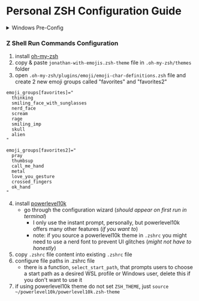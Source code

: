 # Personal ZSH Configuration Guide

<details>
  <summary>Windows Pre-Config</summary>
  
  1. install WSL (for running linux distros on windows)
    - `wsl --install`
  2. enable "Windows Subsystem for Linux" in Windows Features
  3. install Ubuntu 24.04 LTS from Microsoft store
  4. open Ubuntu terminal and update packages
      - `sudo apt update && sudo apt upgrade`
  5. install zsh shell
      - `sudo apt-get install zsh`
  6. make zsh default shell
      - `chsh -s /usr/bin/zsh`
</details>

### Z Shell Run Commands Configuration
1. install [oh-my-zsh](https://github.com/ohmyzsh/ohmyzsh)
2. copy & paste `jonathan-with-emojis.zsh-theme` file in `.oh-my-zsh/themes` folder
3. open `.oh-my-zsh/plugins/emoji/emoji-char-definitions.zsh` file and create 2 new emoji groups called "favorites" and "favorites2"
```
emoji_groups[favorites]="
  thinking
  smiling_face_with_sunglasses
  nerd_face
  scream
  rage
  smiling_imp
  skull
  alien
"

emoji_groups[favorites2]="
  pray
  thumbsup
  call_me_hand
  metal
  love_you_gesture
  crossed_fingers
  ok_hand
"
```
4. install [powerlevel10k](https://github.com/romkatv/powerlevel10k?tab=readme-ov-file#installation)
    - go through the configuration wizard (<i>should appear on first run in terminal</i>)
        - I only use the instant prompt, personally, but powerlevel10k offers many other features (<i>if you want to</i>)
        - note: if you source a powerlevel10k theme in `.zshrc` you might need to use a nerd font to prevent UI glitches (<i>might not have to honestly</i>)
5. copy `.zshrc` file content into existing `.zshrc` file
6. configure file paths in .zshrc file
    - there is a function, `select_start_path`, that prompts users to choose a start path as a desired WSL profile or Windows user, delete this if you don't want to use it
7. if using powerlevel10k theme do not set `ZSH_THEME`, just `source ~/powerlevel10k/powerlevel10k.zsh-theme`
